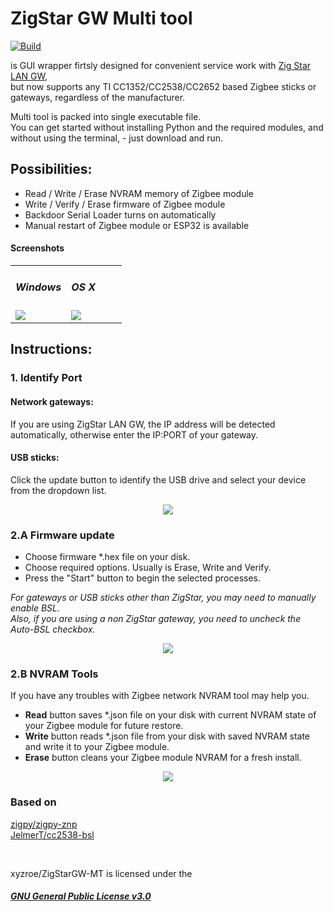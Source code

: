 # ZigStar GW Multi tool
[![Build](https://github.com/xyzroe/ZigStarGW-MT/actions/workflows/build.yml/badge.svg)](https://github.com/xyzroe/ZigStarGW-MT/actions/workflows/build.yml)
  
is GUI wrapper firtsly designed for convenient service work with  [Zig Star LAN GW](https://github.com/mercenaruss/zigstar_gateways),   
but now supports any TI CC1352/CC2538/CC2652 based Zigbee sticks or gateways, regardless of the manufacturer. 

Multi tool is packed into single executable file.  
You can get started without installing Python and the required modules, and without using the terminal, - just download and run.

## Possibilities:
- Read / Write / Erase NVRAM memory of Zigbee module
- Write / Verify / Erase firmware of Zigbee module
- Backdoor Serial Loader turns on automatically
- Manual restart of  Zigbee module or ESP32 is available

#### Screenshots

<table>
<tr> 
<td width="50%">

##### Windows
<img src="https://github.com/xyzroe/ZigStarGW-MT/raw/main/images/win.png">
</td>
<td>

##### OS X
<img src="https://github.com/xyzroe/ZigStarGW-MT/raw/main/images/osx.png">
</td>
</tr>
</table>

## Instructions:
### 1. Identify Port
#### Network gateways:
If you are using ZigStar LAN GW, the IP address will be detected automatically, otherwise enter the IP:PORT of your gateway.
#### USB sticks:
Click the update button to identify the USB drive and select your device from the dropdown list.
<br>  
<div align="center"><img src="https://zig-star.com/images/radio-docs/multitool/multitool-1.png"></div>


### 2.A Firmware update
- Choose firmware *.hex file on your disk.
- Choose required options. Usually is Erase, Write and Verify.
- Press the "Start" button to begin the selected processes.

*For gateways or USB sticks other than ZigStar, you may need to manually enable BSL.  
Also, if you are using a non ZigStar gateway, you need to uncheck the Auto-BSL checkbox.*
<br>  
<div align="center"><img src="https://zig-star.com/images/radio-docs/multitool/multitool-2.png"></div>


### 2.B NVRAM Tools
If you have any troubles with Zigbee network NVRAM tool may help you.

- **Read** button saves *.json file on your disk with current NVRAM state of your Zigbee module for future restore.
- **Write** button reads *.json file from your disk with saved NVRAM state and write it to your Zigbee module.
- **Erase** button cleans your Zigbee module NVRAM for a fresh install.
<div align="center"><img src="https://zig-star.com/images/radio-docs/multitool/multitool-3.png"></div>

### Based on
[zigpy/zigpy-znp](https://github.com/zigpy/zigpy-znp)  
[JelmerT/cc2538-bsl](https://github.com/JelmerT/cc2538-bsl)  

  
<br>  

xyzroe/ZigStarGW-MT is licensed under the  
##### [GNU General Public License v3.0](https://github.com/xyzroe/ZigStarGW-MT/blob/main/LICENSE)
